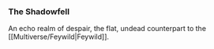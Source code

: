 ### The Shadowfell

An echo realm of despair, the flat, undead counterpart to the [[Multiverse/Feywild|Feywild]]. 